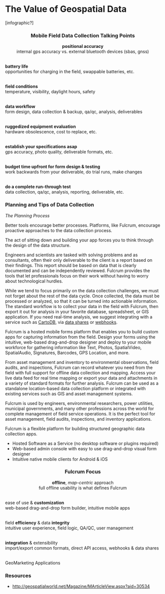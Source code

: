 
# The Value of Geospatial Data

[infographic?]

<!--Belongs in another chapter?--><h3 style="text-align: center;">Mobile Field Data Collection Talking Points</h3>

<p style="text-align: center;"><b>positional accuracy</b><br> internal gps accuracy vs. external bluetooth devices (sbas, gnss)<br><br>

<b>battery life</b><br>
opportunities for charging in the field, swappable batteries, etc.<br><br>

<b>field conditions</b><br>
temperature, visibility, daylight hours, safety<br><br>

<b>data workflow</b><br>
form design, data collection & backup, qa/qc, analysis, deliverables<br><br>

<b>ruggedized equipment evaluation</b><br>
hardware obsolescence, cost to replace, etc.<br><br>

<b>establish your specifications asap</b><br>
gps accuracy, photo quality, deliverable formats, etc.<br><br>

<b>budget time upfront for form design & testing</b><br>
work backwards from your deliverable, do trial runs, make changes<br><br>

<b>do a complete run-through test</b><br>
data collection, qa/qc, analysis, reporting, deliverable, etc.</p>

<!--(Below) belongs in another chapter?-->
### Planning and Tips of Data Collection

_The Planning Process_

Better tools encourage better processes. Platforms, like Fulcrum, encourage proactive approaches to the data collection process.

The act of sitting down and building your app forces you to think through the design of the data structure.

Engineers and scientists are tasked with solving problems and as consultants, often their only deliverable to the client is a report based on their findings. This report should be based on data that is clearly documented and can be independently reviewed. Fulcrum provides the tools that let professionals focus on their work without having to worry about technological hurdles.

While we tend to focus primarily on the data collection challenges, we must not forget about the rest of the data cycle. Once collected, the data must be processed or analyzed, so that it can be turned into actionable information. The standard workflow is to collect your data in the field with Fulcrum, then export it out for analysis in your favorite database, spreadsheet, or GIS application. If you need real-time analysis, we suggest integrating with a service such as [CartoDB](http://cartodb.com/), via [data shares](http://localhost:4000/manual/data-shares/) or [webhooks](http://localhost:4000/developers/webhooks/).

Fulcrum is a hosted mobile forms platform that enables you to build custom apps for capturing information from the field. Design your forms using the intuitive, web-based drag-and-drop designer and deploy to your mobile workforce for gathering information like Text, Photos, SpatialVideo, SpatialAudio, Signatures, Barcodes, GPS Location, and more.

From asset management and inventory to environmental observations, field audits, and inspections, Fulcrum can record whatever you need from the field with full support for offline data collection and mapping. Access your live data feed for real time mapping or export your data and attachments in a variety of standard formats for further analysis. Fulcrum can be used as a standalone location-based data collection platform or integrated with existing services such as GIS and asset management systems.

Fulcrum is used by engineers, environmental researchers, power utilities, municipal governments, and many other professions across the world for complete management of field service operations. It is the perfect tool for asset management, field audits, inspections, and inventory applications.

<!--New section-->

Fulcrum is a flexible platform for building structured geographic data collection apps.

*   Hosted Software as a Service (no desktop software or plugins required)
*   Web-based admin console with easy to use drag-and-drop visual form designer
*   Intuitive native mobile clients for Android & iOS

<h3 style="text-align: center;text-decoration: underlien">Fulcrum Focus</h3>

<p style="text-align: center;"><b>offline</b>, <i>map-centric</i> approach<br>
full offline usability is what defines Fulcrum<br><br>

ease of use & <b>customization</b><br>
web-based drag-and-drop form builder, intuitive mobile apps<br><br>

field <b>efficiency</b> & data <b>integrity</b><br>
intuitive user experience, field logic, QA/QC, user management<br><br>

<b>integration</b> & extensibility<br>
import/export common formats, direct API access, webhooks & data shares<br><br>

GeoMarketing Applications</p>

### Resources
* http://geospatialworld.net/Magazine/MArticleView.aspx?aid=30534

